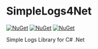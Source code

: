 # SimpleLogs4Net

[![NuGet](https://img.shields.io/nuget/dt/SimpleLogs4Net.svg?style=flat-square)](https://www.nuget.org/packages/SimpleLogs4Net)
[![NuGet](https://img.shields.io/nuget/v/SimpleLogs4Net.svg?style=flat-square)](https://www.nuget.org/packages/SimpleLogs4Net)
[![NuGet](https://img.shields.io/nuget/vpre/SimpleLogs4Net.svg?style=flat-square)](https://www.nuget.org/packages/SimpleLogs4Net)

Simple Logs Library for C# .Net 
